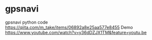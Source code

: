 # gpsnavi
gpsnavi python code
https://qiita.com/m_take/items/06892a8e25aa577e8455
Demo
https://www.youtube.com/watch?v=y36dDZJX1TM&feature=youtu.be
